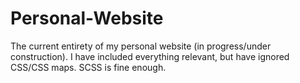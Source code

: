 # Personal-Website
The current entirety of my personal website (in progress/under construction). I have included everything relevant, but have ignored CSS/CSS maps. SCSS is fine enough.

